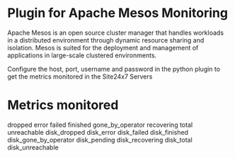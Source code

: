 
Plugin for Apache Mesos Monitoring
==================================

Apache Mesos is an open source cluster manager that handles workloads in a distributed environment through dynamic resource sharing and isolation. Mesos is suited for the deployment and management of applications in large-scale clustered environments.

Configure the host, port, username and password in the python plugin to get the metrics monitored in the Site24x7 Servers

Metrics monitored 
=================

dropped
error
failed
finished
gone_by_operator
recovering
total
unreachable
disk_dropped
disk_error
disk_failed
disk_finished
disk_gone_by_operator
disk_pending
disk_recovering
disk_total
disk_unreachable